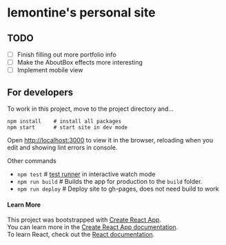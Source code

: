 # Iemontine's personal site
## TODO
- [ ] Finish filling out more portfolio info
- [ ] Make the AboutBox effects more interesting
- [ ] Implement mobile view

## For developers
To work in this project, move to the project directory and...
```
npm install    # install all packages
npm start      # start site in dev mode
```
Open [http://localhost:3000](http://localhost:3000) to view it in the browser, reloading when you edit and showing lint errors in console.

Other commands
* ``npm test``        # [test runner](https://facebook.github.io/create-react-app/docs/running-tests) in interactive watch mode
* ``npm run build``   # Builds the app for production to the `build` folder.
* ``npm run deploy``  # Deploy site to gh-pages, does not need build to work

#### Learn More
This project was bootstrapped with [Create React App](https://github.com/facebook/create-react-app).\
You can learn more in the [Create React App documentation](https://facebook.github.io/create-react-app/docs/getting-started).\
To learn React, check out the [React documentation](https://reactjs.org/).
